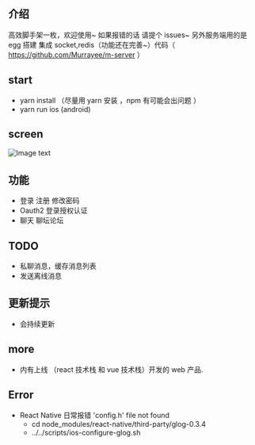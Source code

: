 ## 介绍

高效脚手架一枚，欢迎使用~
如果报错的话 请提个 issues~
另外服务端用的是 egg 搭建 集成 socket,redis（功能还在完善~）代码（ https://github.com/Murrayee/m-server ）

## start

* yarn install （尽量用 yarn 安装 ，npm 有可能会出问题 ）
* yarn run ios (android)

## screen

![Image text](./src/assets/Untitled.gif)

## 功能

* 登录 注册 修改密码
* Oauth2 登录授权认证
* 聊天 聊坛论坛

## TODO

* 私聊消息，缓存消息列表
* 发送离线消息

## 更新提示

* 会持续更新

## more

* 内有上线 （react 技术栈 和 vue 技术栈）开发的 web 产品.

## Error

* React Native 日常报错 'config.h' file not found
  * cd node_modules/react-native/third-party/glog-0.3.4
  * ../../scripts/ios-configure-glog.sh
